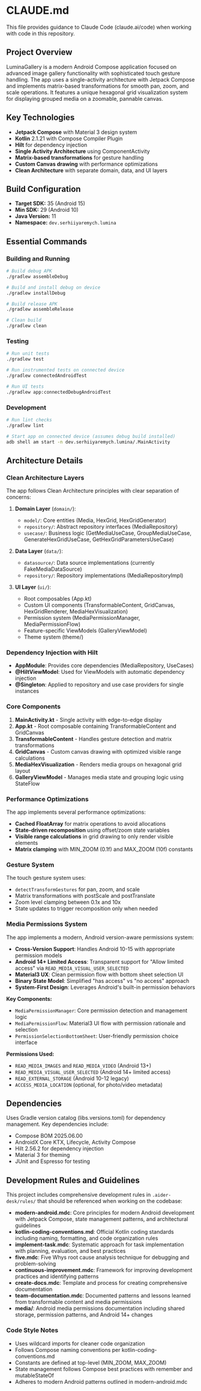 # CLAUDE.md

This file provides guidance to Claude Code (claude.ai/code) when working with code in this repository.

## Project Overview

LuminaGallery is a modern Android Compose application focused on advanced image gallery functionality with sophisticated touch gesture handling. The app uses a single-activity architecture with Jetpack Compose and implements matrix-based transformations for smooth pan, zoom, and scale operations. It features a unique hexagonal grid visualization system for displaying grouped media on a zoomable, pannable canvas.

## Key Technologies

- **Jetpack Compose** with Material 3 design system
- **Kotlin** 2.1.21 with Compose Compiler Plugin
- **Hilt** for dependency injection
- **Single Activity Architecture** using ComponentActivity
- **Matrix-based transformations** for gesture handling
- **Custom Canvas drawing** with performance optimizations
- **Clean Architecture** with separate domain, data, and UI layers

## Build Configuration

- **Target SDK:** 35 (Android 15)
- **Min SDK:** 29 (Android 10)
- **Java Version:** 11
- **Namespace:** `dev.serhiiyaremych.lumina`

## Essential Commands

### Building and Running
```bash
# Build debug APK
./gradlew assembleDebug

# Build and install debug on device
./gradlew installDebug

# Build release APK
./gradlew assembleRelease

# Clean build
./gradlew clean
```

### Testing
```bash
# Run unit tests
./gradlew test

# Run instrumented tests on connected device
./gradlew connectedAndroidTest

# Run UI tests
./gradlew app:connectedDebugAndroidTest
```

### Development
```bash
# Run lint checks
./gradlew lint

# Start app on connected device (assumes debug build installed)
adb shell am start -n dev.serhiiyaremych.lumina/.MainActivity
```

## Architecture Details

### Clean Architecture Layers

The app follows Clean Architecture principles with clear separation of concerns:

1. **Domain Layer** (`domain/`):
   - `model/`: Core entities (Media, HexGrid, HexGridGenerator)
   - `repository/`: Abstract repository interfaces (MediaRepository)
   - `usecase/`: Business logic (GetMediaUseCase, GroupMediaUseCase, GenerateHexGridUseCase, GetHexGridParametersUseCase)

2. **Data Layer** (`data/`):
   - `datasource/`: Data source implementations (currently FakeMediaDataSource)
   - `repository/`: Repository implementations (MediaRepositoryImpl)

3. **UI Layer** (`ui/`):
   - Root composables (App.kt)
   - Custom UI components (TransformableContent, GridCanvas, HexGridRenderer, MediaHexVisualization)
   - Permission system (MediaPermissionManager, MediaPermissionFlow)
   - Feature-specific ViewModels (GalleryViewModel)
   - Theme system (theme/)

### Dependency Injection with Hilt

- **AppModule**: Provides core dependencies (MediaRepository, UseCases)
- **@HiltViewModel**: Used for ViewModels with automatic dependency injection
- **@Singleton**: Applied to repository and use case providers for single instances

### Core Components

1. **MainActivity.kt** - Single activity with edge-to-edge display
2. **App.kt** - Root composable containing TransformableContent and GridCanvas
3. **TransformableContent** - Handles gesture detection and matrix transformations
4. **GridCanvas** - Custom canvas drawing with optimized visible range calculations
5. **MediaHexVisualization** - Renders media groups on hexagonal grid layout
6. **GalleryViewModel** - Manages media state and grouping logic using StateFlow

### Performance Optimizations

The app implements several performance optimizations:

- **Cached FloatArray** for matrix operations to avoid allocations
- **State-driven recomposition** using offset/zoom state variables  
- **Visible range calculations** in grid drawing to only render visible elements
- **Matrix clamping** with MIN_ZOOM (0.1f) and MAX_ZOOM (10f) constants

### Gesture System

The touch gesture system uses:
- `detectTransformGestures` for pan, zoom, and scale
- Matrix transformations with postScale and postTranslate
- Zoom level clamping between 0.1x and 10x
- State updates to trigger recomposition only when needed

### Media Permissions System

The app implements a modern, Android version-aware permissions system:

- **Cross-Version Support**: Handles Android 10-15 with appropriate permission models
- **Android 14+ Limited Access**: Transparent support for "Allow limited access" via `READ_MEDIA_VISUAL_USER_SELECTED`
- **Material3 UX**: Clean permission flow with bottom sheet selection UI
- **Binary State Model**: Simplified "has access" vs "no access" approach
- **System-First Design**: Leverages Android's built-in permission behaviors

**Key Components:**
- `MediaPermissionManager`: Core permission detection and management logic
- `MediaPermissionFlow`: Material3 UI flow with permission rationale and selection
- `PermissionSelectionBottomSheet`: User-friendly permission choice interface

**Permissions Used:**
- `READ_MEDIA_IMAGES` and `READ_MEDIA_VIDEO` (Android 13+)
- `READ_MEDIA_VISUAL_USER_SELECTED` (Android 14+ limited access)
- `READ_EXTERNAL_STORAGE` (Android 10-12 legacy)
- `ACCESS_MEDIA_LOCATION` (optional, for photo/video metadata)

## Dependencies

Uses Gradle version catalog (libs.versions.toml) for dependency management. Key dependencies include:
- Compose BOM 2025.06.00
- AndroidX Core KTX, Lifecycle, Activity Compose
- Hilt 2.56.2 for dependency injection
- Material 3 for theming
- JUnit and Espresso for testing

## Development Rules and Guidelines

This project includes comprehensive development rules in `.aider-desk/rules/` that should be referenced when working on the codebase:

- **modern-android.mdc**: Core principles for modern Android development with Jetpack Compose, state management patterns, and architectural guidelines
- **kotlin-coding-conventions.md**: Official Kotlin coding standards including naming, formatting, and code organization rules
- **implement-task.mdc**: Systematic approach for task implementation with planning, evaluation, and best practices
- **five.mdc**: Five Whys root cause analysis technique for debugging and problem-solving
- **continuous-improvement.mdc**: Framework for improving development practices and identifying patterns
- **create-docs.mdc**: Template and process for creating comprehensive documentation
- **team-documentation.mdc**: Documented patterns and lessons learned from transformable content and media permissions
- **media/**: Android media permissions documentation including shared storage, permission patterns, and Android 14+ changes

### Code Style Notes

- Uses wildcard imports for cleaner code organization
- Follows Compose naming conventions per kotlin-coding-conventions.md
- Constants are defined at top-level (MIN_ZOOM, MAX_ZOOM)
- State management follows Compose best practices with remember and mutableStateOf
- Adheres to modern Android patterns outlined in modern-android.mdc